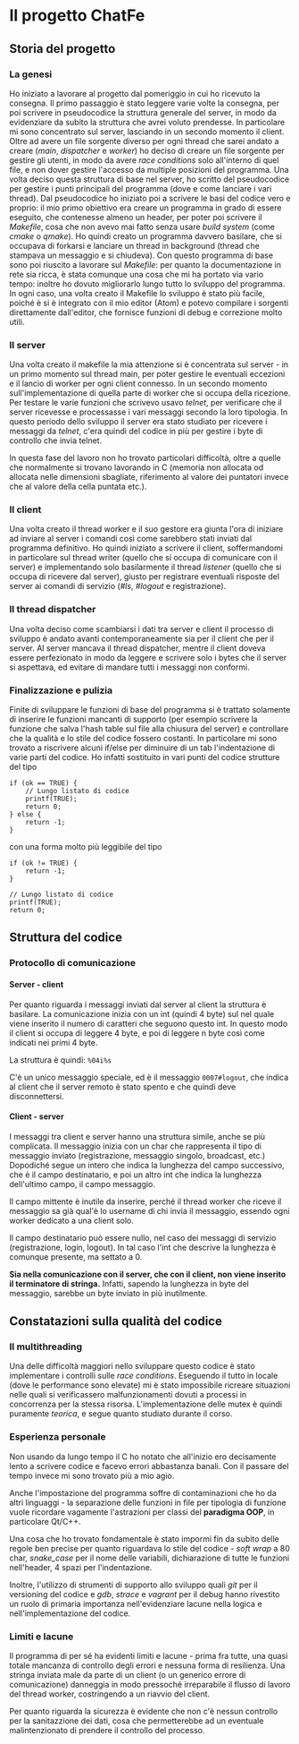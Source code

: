 # Il progetto ChatFe

## Storia del progetto

### La genesi

Ho iniziato a lavorare al progetto dal pomeriggio in cui ho ricevuto la consegna. Il primo passaggio è stato leggere varie volte la consegna, per poi scrivere in pseudocodice la struttura generale del server, in modo da evidenziare da subito la struttura che avrei voluto prendesse.
In particolare mi sono concentrato sul server, lasciando in un secondo momento il client. Oltre ad avere un file sorgente diverso per ogni thread che sarei andato a creare (*main*, *dispatcher* e *worker*) ho deciso di creare un file sorgente per gestire gli utenti, in modo da avere *race conditions* solo all'interno di quel file, e non dover gestire l'accesso da multiple posizioni del programma.
Una volta deciso questa struttura di base nel server, ho scritto del pseudocodice per gestire i punti principali del programma (dove e come lanciare i vari thread).
Dal pseudocodice ho iniziato poi a scrivere le basi del codice vero e proprio: il mio primo obiettivo era creare un programma in grado di essere eseguito, che contenesse almeno un header, per poter poi scrivere il *Makefile*, cosa che non avevo mai fatto senza usare *build system* (come *cmake* o *qmake*).
Ho quindi creato un programma davvero basilare, che si occupava di forkarsi e lanciare un thread in background (thread che stampava un messaggio e si chiudeva).
Con questo programma di base sono poi riuscito a lavorare sul *Makefile*: per quanto la documentazione in rete sia ricca, è stata comunque una cosa che mi ha portato via vario tempo: inoltre ho dovuto migliorarlo lungo tutto lo sviluppo del programma.
In ogni caso, una volta creato il Makefile lo sviluppo è stato più facile, poiché è si è integrato con il mio editor (Atom) e potevo compilare i sorgenti direttamente dall'editor, che fornisce funzioni di debug e correzione molto utili.

### Il server

Una volta creato il makefile la mia attenzione si è concentrata sul server - in un primo momento sul thread main, per poter gestire le eventuali eccezioni e il lancio di worker per ogni client connesso. In un secondo momento sull'implementazione di quella parte di worker che si occupa della ricezione.
Per testare le varie funzioni che scrivevo usavo *telnet*, per verificare che il server ricevesse e processasse i vari messaggi secondo la loro tipologia.
In questo periodo dello sviluppo il server era stato studiato per ricevere i messaggi da *telnet*, c'era quindi del codice in più per gestire i byte di controllo che invia telnet.

In questa fase del lavoro non ho trovato particolari difficoltà, oltre a quelle che normalmente si trovano lavorando in C (memoria non allocata od allocata nelle dimensioni sbagliate, riferimento al valore dei puntatori invece che al valore della cella puntata etc.).

### Il client

Una volta creato il thread worker e il suo gestore era giunta l'ora di iniziare ad inviare al server i comandi così come sarebbero stati inviati dal programma definitivo. Ho quindi iniziato a scrivere il client, soffermandomi in particolare sul thread writer (quello che si occupa di comunicare con il server) e implementando solo basilarmente il thread *listener* (quello che si occupa di ricevere dal server), giusto per registrare eventuali risposte del server ai comandi di servizio (*#ls*, *#logout* e registrazione).

### Il thread dispatcher

Una volta deciso come scambiarsi i dati tra server e client il processo di sviluppo è andato avanti contemporaneamente sia per il client che per il server. Al server mancava il thread dispatcher, mentre il client doveva essere perfezionato in modo da leggere e scrivere solo i bytes che il server si aspettava, ed evitare di mandare tutti i messaggi non conformi.

### Finalizzazione e pulizia

Finite di sviluppare le funzioni di base del programma si è trattato solamente di inserire le funzioni mancanti di supporto (per esempio scrivere la funzione che salva l'hash table sul file alla chiusura del server) e controllare che la qualità e lo stile del codice fossero costanti.
In particolare mi sono trovato a riscrivere alcuni if/else per diminuire di un tab l'indentazione di varie parti del codice. Ho infatti sostituito in vari punti del codice strutture del tipo

```
if (ok == TRUE) {
	// Lungo listato di codice
	printf(TRUE);
	return 0;
} else {
	return -1;
}
```

con una forma molto più leggibile del tipo 

```
if (ok != TRUE) {
	return -1;
}

// Lungo listato di codice
printf(TRUE);
return 0;
```

## Struttura del codice

### Protocollo di comunicazione

#### Server - client

Per quanto riguarda i messaggi inviati dal server al client la struttura è basilare. La comunicazione inizia con un int (quindi 4 byte) sul nel quale viene inserito il numero di caratteri che seguono questo int. In questo modo il client si occupa di leggere 4 byte, e poi di leggere n byte così come indicati nei primi 4 byte.

La struttura è quindi:
`%04i%s`

C'è un unico messaggio speciale, ed è il messaggio `0007#logout`, che indica al client che il server remoto è stato spento e che quindi deve disconnettersi.

#### Client - server

I messaggi tra client e server hanno una struttura simile, anche se più complicata.
Il messaggio inizia con un char che rappresenta il tipo di messaggio inviato (registrazione, messaggio singolo, broadcast, etc.)
Dopodiché segue un intero che indica la lunghezza del campo successivo, che è il campo destinatario, e poi un altro int che indica la lunghezza dell'ultimo campo, il campo messaggio.

Il campo mittente è inutile da inserire, perché il thread worker che riceve il messaggio sa già qual'è lo username di chi invia il messaggio, essendo ogni worker dedicato a una client solo. 

Il campo destinatario può essere nullo, nel caso dei messaggi di servizio (registrazione, login, logout). In tal caso l'int che descrive la lunghezza è comunque presente, ma settato a 0.

**Sia nella comunicazione con il server, che con il client, non viene inserito il terminatore di stringa.** Infatti, sapendo la lunghezza in byte del messaggio, sarebbe un byte inviato in più inutilmente.

## Constatazioni sulla qualità del codice

### Il multithreading

Una delle difficoltà maggiori nello sviluppare questo codice è stato implementare i controlli sulle *race conditions*. Eseguendo il tutto in locale (dove le performance sono elevate) mi è stato impossibile ricreare situazioni nelle quali si verificassero malfunzionamenti dovuti a processi in concorrenza per la stessa risorsa. L'implementazione delle mutex è quindi puramente *teorica*, e segue quanto studiato durante il corso.

### Esperienza personale

Non usando da lungo tempo il C ho notato che all'inizio ero decisamente lento a scrivere codice e facevo errori abbastanza banali. Con il passare del tempo invece mi sono trovato più a mio agio.

Anche l'impostazione del programma soffre di contaminazioni che ho da altri linguaggi - la separazione delle funzioni in file per tipologia di funzione vuole ricordare vagamente l'astrazioni per classi del **paradigma OOP**, in particolare Qt/C++.

Una cosa che ho trovato fondamentale è stato impormi fin da subito delle regole ben precise per quanto riguardava lo stile del codice - *soft wrap* a 80 char, *snake_case* per il nome delle variabili, dichiarazione di tutte le funzioni nell'header, 4 spazi per l'indentazione.

Inoltre, l'utilizzo di strumenti di supporto allo sviluppo quali *git* per il versioning del codice e *gdb*, *strace* e *vagrant* per il debug hanno rivestito un ruolo di primaria importanza nell'evidenziare lacune nella logica e nell'implementazione del codice.

### Limiti e lacune

Il programma di per sé ha evidenti limiti e lacune - prima fra tutte, una quasi totale mancanza di controllo degli errori e nessuna forma di resilienza. Una stringa inviata male da parte di un client (o un generico errore di comunicazione) danneggia in modo pressoché irreparabile il flusso di lavoro del thread worker, costringendo a un riavvio del client.

Per quanto riguarda la sicurezza è evidente che non c'è nessun controllo per la sanitazzione dei dati, cosa che permetterebbe ad un eventuale malintenzionato di prendere il controllo del processo.
